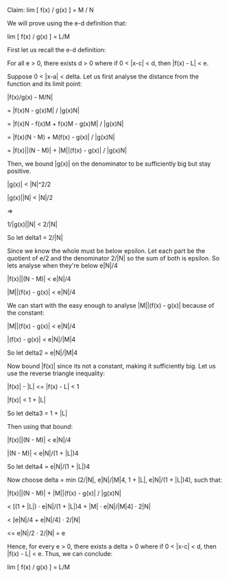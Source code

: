 Claim: lim \[ f(x) / g(x) ] = M / N



We will prove using the e-d definition that:

lim \[ f(x) / g(x) ] = L/M



First let us recall the e-d definition:

For all e > 0, there exists d > 0 where if 0 < |x-c| < d, then |f(x) - L| < e.



Suppose 0 < |x-a| < delta. Let us first analyse the distance from the function and its limit point:

|f(x)/g(x) - M/N|

= |f(x)N - g(x)M| / |g(x)N|

= |f(x)N - f(x)M + f(x)M - g(x)M| / |g(x)N|

= |f(x)(N - M) + M(f(x) - g(x)| / |g(x)N|

= |f(x)||(N - M)| + |M||(f(x) - g(x)| / |g(x)N|



Then, we bound |g(x)| on the denominator to be sufficiently big but stay positive.

|g(x)| < |N|^2/2

|g(x)||N| < |N|/2

=>

1/|g(x)||N| < 2/|N|

So let delta1 = 2/|N|



Since we know the whole must be below epsilon. Let each part be the quotient of e/2 and the denominator 2/|N| so the sum of both is epsilon. So lets analyse when they're below e|N|/4

|f(x)||(N - M)| < e|N|/4

|M||(f(x) - g(x)| < e|N|/4



We can start with the easy enough to analyse |M||(f(x) - g(x)| because of the constant:

|M||(f(x) - g(x)| < e|N|/4

|(f(x) - g(x)| < e|N|/|M|4

So let delta2 = e|N|/|M|4



Now bound |f(x)| since its not a constant, making it sufficiently big. Let us use the reverse triangle inequality:

|f(x)| - |L| <= |f(x) - L| < 1

|f(x)| < 1 + |L|

So let delta3 = 1 + |L|



Then using that bound:

|f(x)||(N - M)| < e|N|/4

|(N - M)| < e|N|/(1 + |L|)4

So let delta4 = e|N|/(1 + |L|)4



Now choose delta = min (2/|N|, e|N|/|M|4, 1 + |L|, e|N|/(1 + |L|)4), such that:

|f(x)||(N - M)| + |M||(f(x) - g(x)| / |g(x)N|

< \[(1 + |L|) ⋅ e|N|/(1 + |L|)4   +   |M| ⋅  e|N|/|M|4] ⋅ 2|N|

< \[e|N|/4 + e|N|/4] ⋅ 2/|N|

<= e|N|/2 ⋅ 2/|N| = e



Hence, for every e > 0, there exists a delta > 0 where if 0 < |x-c| < d, then |f(x) - L| < e. Thus, we can conclude:

lim \[ f(x) / g(x) ] = L/M

